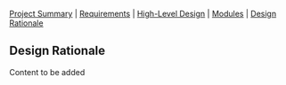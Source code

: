 [Project Summary](index.md) | [Requirements](requirements.md) | [High-Level Design](high_level_design.md) | [Modules](modules.md) |
[Design Rationale](design_rationale.md)

## Design Rationale

Content to be added